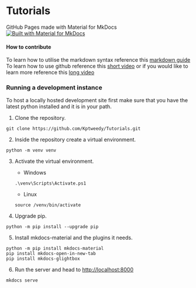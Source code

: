 # Tutorials
GitHub Pages made with Material for MkDocs
[![Built with Material for MkDocs](https://img.shields.io/badge/Material_for_MkDocs-526CFE?style=for-the-badge&logo=MaterialForMkDocs&logoColor=white)](https://squidfunk.github.io/mkdocs-material/)
#### How to contribute  

To learn how to utilise  the markdown syntax reference this [markdown guide](https://www.markdownguide.org/basic-syntax)  
To learn how to use github reference this [short video](https://www.youtube.com/watch?v=iv8rSLsi1xo) or if you would like to learn more reference this [long video](https://www.youtube.com/watch?v=tRZGeaHPoaw)  
### Running a development instance
To host a locally hosted development site first make sure that you have the latest python installed and it is in your path.
 
 1. Clone the repository.  
```
git clone https://github.com/Kptweedy/Tutorials.git
```  

2.  Inside the repository create a virtual environment.  
```
python -m venv venv
```  

3. Activate the virtual environment.   
	- Windows  
	 ```
	 .\venv\Scripts\Activate.ps1
	 ```  
	- Linux  
	```
	source /venv/bin/activate
	```  
	
1. Upgrade pip.  
```
python -m pip install --upgrade pip
```  

5. Install mkdocs-material and the plugins it needs.  
```
python -m pip install mkdocs-material
pip install mkdocs-open-in-new-tab
pip install mkdocs-glightbox
```  

6. Run the server and head to [http://localhost:8000](http://localhost:8000)
```
mkdocs serve
```  
